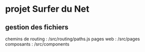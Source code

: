 # projet Surfer du Net

## gestion des fichiers   

chemins de routing : /src/routing/paths.js
pages web : /src/pages
composants : /src/components
